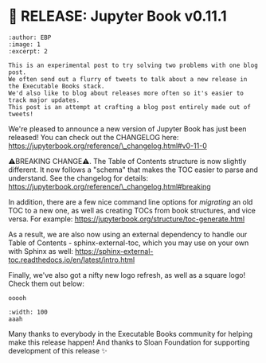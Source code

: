 # 🚀 RELEASE: Jupyter Book v0.11.1

```{post} 2021-06-05
:author: EBP
:image: 1
:excerpt: 2
```

```{note}
This is an experimental post to try solving two problems with one blog post.
We often send out a flurry of tweets to talk about a new release in the Executable Books stack.
We'd also like to blog about releases more often so it's easier to track major updates.
This post is an attempt at crafting a blog post entirely made out of tweets!
```

We're pleased to announce a new version of Jupyter Book has just been released! You can check out the CHANGELOG here: https://jupyterbook.org/reference/\_changelog.html#v0-11-0

⚠BREAKING CHANGE⚠.
The Table of Contents structure is now slightly different. It now follows a "schema" that makes the TOC easier to parse and understand. See the changelog for details: https://jupyterbook.org/reference/\_changelog.html#breaking

In addition, there are a few nice command line options for *migrating* an old TOC to a new one, as well as creating TOCs from book structures, and vice versa. For example: https://jupyterbook.org/structure/toc-generate.html

As a result, we are also now using an external dependency to handle our Table of Contents - sphinx-external-toc, which you may use on your own with Sphinx as well: https://sphinx-external-toc.readthedocs.io/en/latest/intro.html

Finally, we've also got a nifty new logo refresh, as well as a square logo!
Check them out below:

```{figure} https://github.com/executablebooks/jupyter-book/blob/master/docs/images/logo-wide.svg?raw=true
ooooh
```

```{figure} https://github.com/executablebooks/jupyter-book/blob/master/docs/images/logo-square.svg?raw=true
:width: 100
aaah
```

Many thanks to everybody in the Executable Books community for helping make this release happen! And thanks to Sloan Foundation for supporting development of this release ✨
